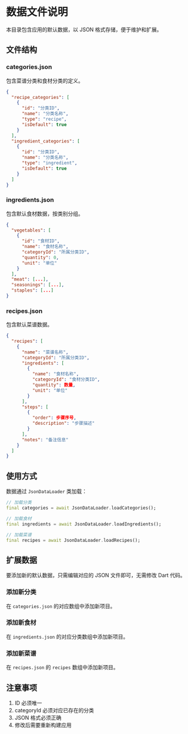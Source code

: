 # 数据文件说明

本目录包含应用的默认数据，以 JSON 格式存储，便于维护和扩展。

## 文件结构

### categories.json
包含菜谱分类和食材分类的定义。

```json
{
  "recipe_categories": [
    {
      "id": "分类ID",
      "name": "分类名称",
      "type": "recipe",
      "isDefault": true
    }
  ],
  "ingredient_categories": [
    {
      "id": "分类ID", 
      "name": "分类名称",
      "type": "ingredient",
      "isDefault": true
    }
  ]
}
```

### ingredients.json
包含默认食材数据，按类别分组。

```json
{
  "vegetables": [
    {
      "id": "食材ID",
      "name": "食材名称",
      "categoryId": "所属分类ID",
      "quantity": 0,
      "unit": "单位"
    }
  ],
  "meat": [...],
  "seasonings": [...],
  "staples": [...]
}
```

### recipes.json
包含默认菜谱数据。

```json
{
  "recipes": [
    {
      "name": "菜谱名称",
      "categoryId": "所属分类ID",
      "ingredients": [
        {
          "name": "食材名称",
          "categoryId": "食材分类ID",
          "quantity": 数量,
          "unit": "单位"
        }
      ],
      "steps": [
        {
          "order": 步骤序号,
          "description": "步骤描述"
        }
      ],
      "notes": "备注信息"
    }
  ]
}
```

## 使用方式

数据通过 `JsonDataLoader` 类加载：

```dart
// 加载分类
final categories = await JsonDataLoader.loadCategories();

// 加载食材
final ingredients = await JsonDataLoader.loadIngredients();

// 加载菜谱
final recipes = await JsonDataLoader.loadRecipes();
```

## 扩展数据

要添加新的默认数据，只需编辑对应的 JSON 文件即可，无需修改 Dart 代码。

### 添加新分类
在 `categories.json` 的对应数组中添加新项目。

### 添加新食材
在 `ingredients.json` 的对应分类数组中添加新项目。

### 添加新菜谱
在 `recipes.json` 的 `recipes` 数组中添加新项目。

## 注意事项

1. ID 必须唯一
2. categoryId 必须对应已存在的分类
3. JSON 格式必须正确
4. 修改后需要重新构建应用